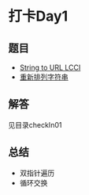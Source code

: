 # 打卡Day1

## 题目

- [String to URL LCCI](https://leetcode-cn.com/problems/string-to-url-lcci/)
- [重新排列字符串](https://leetcode-cn.com/problems/shuffle-string/)

## 解答

见目录checkIn01

## 总结

- 双指针遍历
- 循环交换
